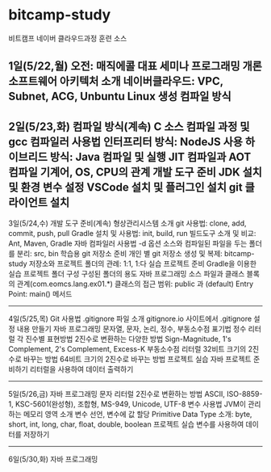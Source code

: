 # bitcamp-study
비트캠프 네이버 클라우드과정 훈련 소스

1일(5/22,월)
 오전: 매직에콜 대표 세미나
 프로그래밍 개론
    소프트웨어 아키텍처 소개
    네이버클라우드: VPC, Subnet, ACG, Unbuntu Linux 생성
    컴파일 방식
---
2일(5/23,화)
 컴파일 방식(계속)
    C 소스 컴파일 과정 및 gcc 컴파일러 사용법
 인터프리터 방식: NodeJS 사용
 하이브리드 방식: Java 컴파일 및 실행
 JIT 컴파일과 AOT 컴파일
 기계어, OS, CPU의 관계
 개발 도구 준비
    JDK 설치 및 환경 변수 설정
    VSCode 설치 및 플러그인 설치
    git 클라이언트 설치
---
3일(5/24,수)
 개발 도구 준비(계속)
 형상관리시스템 소개
    git 사용법: clone, add, commit, push, pull
    Gradle 설치 및 사용법: init, build, run
        빌드도구 소개 및 비교: Ant, Maven, Gradle
 자바 컴파일러 사용법
    -d 옵션
    소스와 컴파일된 파일을 두는 폴더를 분리: src, bin
 학습용 git 저장소 준비
    개인 별 git 저장소 생성 및 복제: bitcamp-study
    저장소와 프로젝트 폴더의 관례: 1:1, 1:다
 실습 프로젝트 준비
    Gradle을 이용한 실습 프로젝트 폴더 구성
        구성된 폴더의 용도
 자바 프로그래밍
    소스 파일과 클래스 블록의 관계(com.eomcs.lang.ex01.*)
    클래스의 접근 범위: public 과 (default)
    Entry Point: main() 메서드

---
4일(5/25,목)
 Git 사용법
    .gitignore 파일 소개
    gitignore.io 사이트에서 .gitignore 설정 내용 만들기
 자바 프로그래밍
    문자열, 문자, 논리, 정수, 부동소수점 표기법
    정수 리터럴
        각 진수별 표현방법
        2진수로 변환하는 다양한 방법
            Sign-Magnitude, 1's Complement, 2's Complement, Excess-K
    부동소수점 리터럴
        32비트 크기의 2진수로 바꾸는 방법
        64비트 크기의 2진수로 바꾸는 방법
 프로젝트 실습
    자바 프로젝트 준비하기
    리터럴을 사용하여 데이터 출력하기

---
5일(5/26,금)
 자바 프로그래밍
    문자 리터럴
        2진수로 변환하는 방법
            ASCII, ISO-8859-1, KSC-5601(완성형), 조합형, MS-949, Unicode, UTF-8
    변수 사용법
        JVM이 관리하는 메모리 영역 소개
        변수 선언, 변수에 값 할당
        Primitive Data Type 소개: byte, short, int, long, char, float, double, boolean
 프로젝트 실습
    변수를 사용하여 데이터를 저장하기

---
6일(5/30,화)
 자바 프로그래밍
